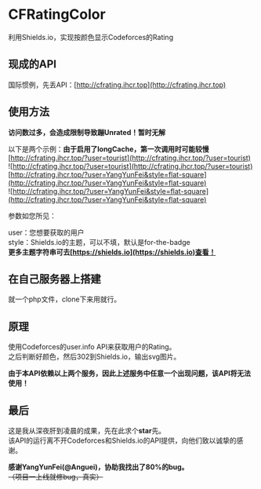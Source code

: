 # CFRatingColor
利用Shields.io，实现按颜色显示Codeforces的Rating
## 现成的API
国际惯例，先丢API：[http://cfrating.ihcr.top](http://cfrating.ihcr.top)


## 使用方法
**访问数过多，会造成限制导致蹦Unrated！暂时无解**

以下是两个示例：**由于启用了longCache，第一次调用时可能较慢**    
[http://cfrating.ihcr.top/?user=tourist](http://cfrating.ihcr.top/?user=tourist)    
![http://cfrating.ihcr.top/?user=tourist](http://cfrating.ihcr.top/?user=tourist)    
[http://cfrating.ihcr.top/?user=YangYunFei&style=flat-square](http://cfrating.ihcr.top/?user=YangYunFei&style=flat-square)    
![http://cfrating.ihcr.top/?user=YangYunFei&style=flat-square](http://cfrating.ihcr.top/?user=YangYunFei&style=flat-square)  


参数如您所见：   


user：您想要获取的用户    
style：Shields.io的主题，可以不填，默认是for-the-badge   
**更多主题字符串可去[https://shields.io](https://shields.io)查看！**


## 在自己服务器上搭建
就一个php文件，clone下来用就行。

## 原理
使用Codeforces的user.info API来获取用户的Rating。    
之后判断好颜色，然后302到Shields.io，输出svg图片。   
 
 
**由于本API依赖以上两个服务，因此上述服务中任意一个出现问题，该API将无法使用！**

## 最后
这是我从深夜肝到凌晨的成果，先在此求个**star**先。  
该API的运行离不开Codeforces和Shields.io的API提供，向他们致以诚挚的感谢。


**感谢YangYunFei(@Anguei)，协助我找出了80%的bug。**  
~~（项目一上线就修bug，真实）~~
